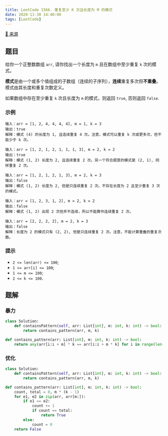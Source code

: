 ```yaml
---
title: LeetCode 1566. 重复至少 K 次且长度为 M 的模式
date: 2020-11-30 14:40:00
tags: [LeetCode]
---
```


[:link: 来源](https://leetcode-cn.com/problems/detect-pattern-of-length-m-repeated-k-or-more-times/)

## 题目

给你一个正整数数组 `arr`, 请你找出一个长度为 `m` 且在数组中至少重复 `k` 次的模式。

**模式**是由一个或多个值组成的子数组（连续的子序列），**连续**重复多次但**不重叠**。模式由其长度和重复次数定义。

如果数组中存在至少重复 `k` 次且长度为 `m` 的模式，则返回 `true`, 否则返回 `false`.

### 示例

```raw
输入：arr = [1, 2, 4, 4, 4, 4], m = 1, k = 3
输出：true
解释：模式 (4) 的长度为 1, 且连续重复 4 次。注意，模式可以重复 k 次或更多次，但不能少于 k 次。
```

```raw
输入：arr = [1, 2, 1, 2, 1, 1, 1, 3], m = 2, k = 2
输出：true
解释：模式 (1, 2) 长度为 2, 且连续重复 2 次。另一个符合题意的模式是 (2, 1), 同样重复 2 次。
```

```raw
输入：arr = [1, 2, 1, 2, 1, 3], m = 2, k = 3
输出：false
解释：模式 (1, 2) 长度为 2, 但是只连续重复 2 次。不存在长度为 2 且至少重复 3 次的模式。
```

```raw
输入：arr = [1, 2, 3, 1, 2], m = 2, k = 2
输出：false
解释：模式 (1, 2) 出现 2 次但并不连续，所以不能算作连续重复 2 次。
```

```raw
输入：arr = [2, 2, 2, 2], m = 2, k = 3
输出：false
解释：长度为 2 的模式只有 (2, 2), 但是只连续重复 2 次。注意，不能计算重叠的重复次数。
```

### 提示

- `2 <= len(arr) <= 100`;
- `1 <= arr[i] <= 100`;
- `1 <= m <= 100`;
- `2 <= k <= 100`.

<!-- more -->

## 题解

### 暴力

```python
class Solution:
    def containsPattern(self, arr: List[int], m: int, k: int) -> bool:
        return contains_pattern(arr, m, k)

def contains_pattern(arr: List[int], m: int, k: int) -> bool:
    return any(arr[i:i + m] * k == arr[i:i + m * k] for i in range(len(arr) - m * k + 1))
```

### 优化

```python
class Solution:
    def containsPattern(self, arr: List[int], m: int, k: int) -> bool:
        return contains_pattern(arr, m, k)

def contains_pattern(arr: List[int], m: int, k: int) -> bool:
    count, total = 0, m * (k - 1)
    for e1, e2 in zip(arr, arr[m:]):
        if e1 == e2:
            count += 1
            if count == total:
                return True
        else:
            count = 0
    return False
```
